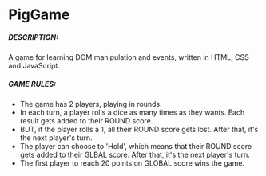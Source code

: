 # PigGame
##### DESCRIPTION: <br> 
A game for learning DOM manipulation and events, written in HTML, CSS and JavaScript.<br>

##### GAME RULES:
<ul>
<li>The game has 2 players, playing in rounds.</li>
<li>In each turn, a player rolls a dice as many times as they wants. Each result gets added to their ROUND score.</li>
<li>BUT, if the player rolls a 1, all their ROUND score gets lost. After that, it's the next player's turn.</li>
<li>The player can choose to 'Hold', which means that their ROUND score gets added to their GLBAL score. After that, it's the next player's turn. </li>
<li>The first player to reach 20 points on GLOBAL score wins the game.</li>
</ul>

